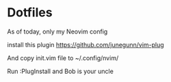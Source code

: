 # Dotfiles

As of today, only my Neovim config

install this plugin
https://github.com/junegunn/vim-plug

And copy init.vim file to ~/.config/nvim/

Run :PlugInstall and Bob is your uncle


